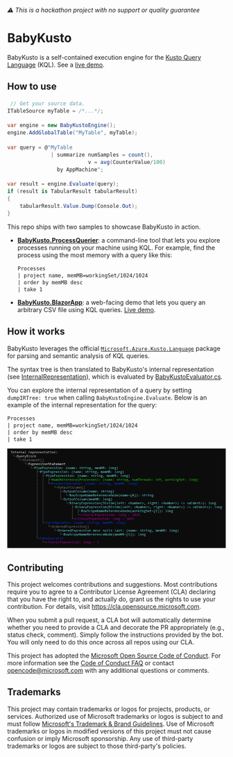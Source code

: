 _⚠ This is a hackathon project with no support or quality guarantee_

# BabyKusto

BabyKusto is a self-contained execution engine for the [Kusto Query Language](https://docs.microsoft.com/en-us/azure/data-explorer/kusto/query/) (KQL). See a [live demo](https://babykusto.azurewebsites.net/).


## How to use

```cs
 // Get your source data.
ITableSource myTable = /*...*/;

var engine = new BabyKustoEngine();
engine.AddGlobalTable("MyTable", myTable);

var query = @"MyTable
              | summarize numSamples = count(),
                          v = avg(CounterValue/100)
                by AppMachine";

var result = engine.Evaluate(query);
if (result is TabularResult tabularResult)
{
    tabularResult.Value.Dump(Console.Out);
}
```

This repo ships with two samples to showcase BabyKusto in action.

* [**BabyKusto.ProcessQuerier**](./samples/BabyKusto.ProcessQuerier): a command-line tool that lets you explore processes running on your machine using KQL. For example, find the process using the most memory with a query like this:
  ```
  Processes
  | project name, memMB=workingSet/1024/1024
  | order by memMB desc
  | take 1
  ```

* [**BabyKusto.BlazorApp**](./samples/BabyKusto.BlazorApp): a web-facing demo that lets you query an arbitrary CSV file using KQL queries. [Live demo](https://babykusto.azurewebsites.net/).


## How it works

BabyKusto leverages the official [`Microsoft.Azure.Kusto.Language`](https://www.nuget.org/packages/Microsoft.Azure.Kusto.Language/) package for parsing and semantic analysis of KQL queries.

The syntax tree is then translated to BabyKusto's internal representation (see [InternalRepresentation](./src/BabyKusto.Core/InternalRepresentation)), which is evaluated by [BabyKustoEvaluator.cs](./src/BabyKusto.Core/Evaluation/BabyKustoEvaluator.cs).

You can explore the internal representation of a query by setting `dumpIRTree: true` when calling `BabyKustoEngine.Evaluate`.
Below is an example of the internal representation for the query:

```
Processes
| project name, memMB=workingSet/1024/1024
| order by memMB desc
| take 1
```

![Internal representation outputs](./docs/internal-representation.png)

## Contributing

This project welcomes contributions and suggestions.  Most contributions require you to agree to a
Contributor License Agreement (CLA) declaring that you have the right to, and actually do, grant us
the rights to use your contribution. For details, visit https://cla.opensource.microsoft.com.

When you submit a pull request, a CLA bot will automatically determine whether you need to provide
a CLA and decorate the PR appropriately (e.g., status check, comment). Simply follow the instructions
provided by the bot. You will only need to do this once across all repos using our CLA.

This project has adopted the [Microsoft Open Source Code of Conduct](https://opensource.microsoft.com/codeofconduct/).
For more information see the [Code of Conduct FAQ](https://opensource.microsoft.com/codeofconduct/faq/) or
contact [opencode@microsoft.com](mailto:opencode@microsoft.com) with any additional questions or comments.

## Trademarks

This project may contain trademarks or logos for projects, products, or services. Authorized use of Microsoft 
trademarks or logos is subject to and must follow 
[Microsoft's Trademark & Brand Guidelines](https://www.microsoft.com/en-us/legal/intellectualproperty/trademarks/usage/general).
Use of Microsoft trademarks or logos in modified versions of this project must not cause confusion or imply Microsoft sponsorship.
Any use of third-party trademarks or logos are subject to those third-party's policies.

